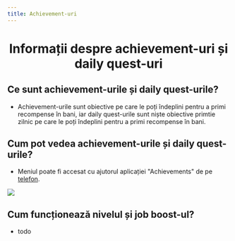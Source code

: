 ```yaml
---
title: Achievement-uri
---
```


# <center>Informații despre achievement-uri și daily quest-uri</center>

## Ce sunt achievement-urile și daily quest-urile?

- Achievement-urile sunt obiective pe care le poți îndeplini pentru a primi recompense în bani, iar daily quest-urile sunt niște obiective primtie zilnic pe care le poți îndeplini pentru a primi recompense în bani.

## Cum pot vedea achievement-urile și daily quest-urile?

- Meniul poate fi accesat cu ajutorul aplicației "Achievements" de pe [telefon](/general/telefon).

![](https://i.imgur.com/dhTr27U.png)

## Cum funcționează nivelul și job boost-ul?

- todo